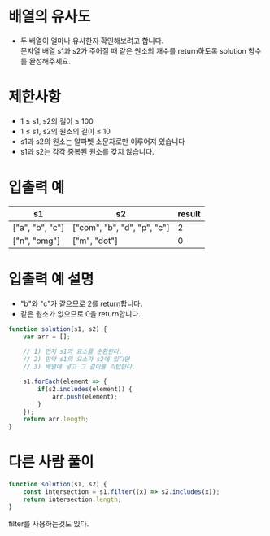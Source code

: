 # 배열의 유사도
- 두 배열이 얼마나 유사한지 확인해보려고 합니다.  
문자열 배열 s1과 s2가 주어질 때 같은 원소의 개수를 return하도록 solution 함수를 완성해주세요.



# 제한사항
- 1 ≤ s1, s2의 길이 ≤ 100
- 1 ≤ s1, s2의 원소의 길이 ≤ 10
- s1과 s2의 원소는 알파벳 소문자로만 이루어져 있습니다
- s1과 s2는 각각 중복된 원소를 갖지 않습니다.


# 입출력 예
| s1 | s2 | result |
| -- | -- | ------ |
| ["a", "b", "c"] | ["com", "b", "d", "p", "c"]	 | 2 |
| ["n", "omg"] | ["m", "dot"] | 0 |

# 입출력 예 설명
- "b"와 "c"가 같으므로 2를 return합니다.
- 같은 원소가 없으므로 0을 return합니다.

```javascript
function solution(s1, s2) {
    var arr = [];
    
    // 1) 먼저 s1의 요소를 순환한다.
    // 2) 만약 s1의 요소가 s2에 있다면
    // 3) 배열에 넣고 그 길이를 리턴한다.

    s1.forEach(element => {
        if(s2.includes(element)) {
            arr.push(element);
        }
    });
    return arr.length;
}
```

# 다른 사람 풀이
```javascript
function solution(s1, s2) {
    const intersection = s1.filter((x) => s2.includes(x));
    return intersection.length;
}
```
filter를 사용하는것도 있다.

